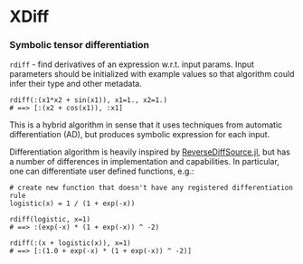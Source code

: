 # XDiff

### Symbolic tensor differentiation

`rdiff` - find derivatives of an expression w.r.t. input params. Input parameters
should be initialized with example values so that algorithm could infer their type
and other metadata.

```
rdiff(:(x1*x2 + sin(x1)), x1=1., x2=1.)
# ==> [:(x2 + cos(x1)), :x1]
```

This is a hybrid algorithm in sense that it uses techniques from
automatic differentiation (AD), but produces symbolic expression for each input.

Differentiation algorithm is heavily inspired by [ReverseDiffSource.jl][1],
but has a number of differences in implementation and capabilities. In particular, 
one can differentiate user defined functions, e.g.:

```
# create new function that doesn't have any registered differentiation rule
logistic(x) = 1 / (1 + exp(-x))

rdiff(logistic, x=1)
# ==> :(exp(-x) * (1 + exp(-x)) ^ -2)

rdiff(:(x + logistic(x)), x=1)
# ==> [:(1.0 + exp(-x) * (1 + exp(-x)) ^ -2)]
```


[1]: https://github.com/JuliaDiff/ReverseDiffSource.jl